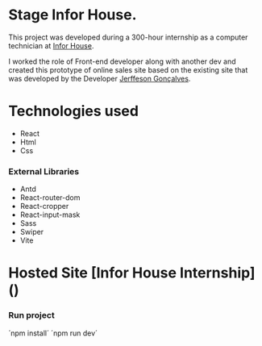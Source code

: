 # Stage Infor House. 

This project was developed during a 300-hour internship as a computer technician at [Infor House](http://inforhousecariri.com.br/). 

I worked the role of Front-end developer along with another dev and created this prototype of online sales site based on the existing site that was developed by the Developer [Jerffeson Gonçalves](https://github.com/Jerffeson). 

# Technologies used 

- React 
- Html 
- Css 

### External Libraries 
- Antd 
- React-router-dom 
- React-cropper 
- React-input-mask 
- Sass 
- Swiper 
- Vite 

# Hosted Site [Infor House Internship] () 

### Run project 

´npm install´ 
´npm run dev´